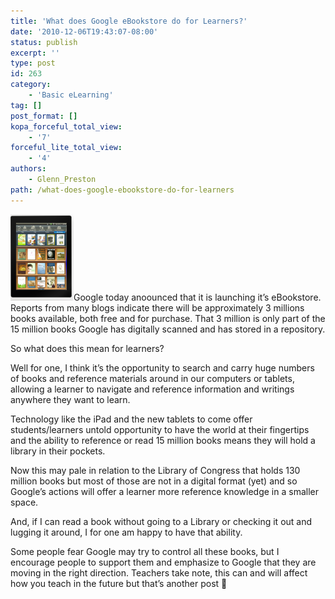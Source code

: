 ```yaml
---
title: 'What does Google eBookstore do for Learners?'
date: '2010-12-06T19:43:07-08:00'
status: publish
excerpt: ''
type: post
id: 263
category:
    - 'Basic eLearning'
tag: []
post_format: []
kopa_forceful_total_view:
    - '7'
forceful_lite_total_view:
    - '4'
authors:
    - Glenn_Preston
path: /what-does-google-ebookstore-do-for-learners
---
```

[![](/content/uploads/2010/12/Google-books-21.bmp "Google books 2")](/content/uploads/2010/12/Google-books-21.bmp)Google today anoounced that it is launching it’s eBookstore. Reports from many blogs indicate there will be approximately 3 millions books available, both free and for purchase. That 3 million is only part of the 15 million books Google has digitally scanned and has stored in a repository.

So what does this mean for learners?

Well for one, I think it’s the opportunity to search and carry huge numbers of books and reference materials around in our computers or tablets, allowing a learner to navigate and reference information and writings anywhere they want to learn.

Technology like the iPad and the new tablets to come offer students/learners untold opportunity to have the world at their fingertips and the ability to reference or read 15 million books means they will hold a library in their pockets.

Now this may pale in relation to the Library of Congress that holds 130 million books but most of those are not in a digital format (yet) and so Google’s actions will offer a learner more reference knowledge in a smaller space.

And, if I can read a book without going to a Library or checking it out and lugging it around, I for one am happy to have that ability.

Some people fear Google may try to control all these books, but I encourage people to support them and emphasize to Google that they are moving in the right direction. Teachers take note, this can and will affect how you teach in the future but that’s another post 🙂